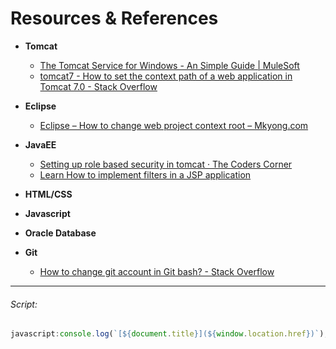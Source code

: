 # Resources & References
* __Tomcat__
  * [The Tomcat Service for Windows - An Simple Guide | MuleSoft](https://www.mulesoft.com/tcat/tomcat-service)
  * [tomcat7 - How to set the context path of a web application in Tomcat 7.0 - Stack Overflow](https://stackoverflow.com/questions/7276989/how-to-set-the-context-path-of-a-web-application-in-tomcat-7-0)

* __Eclipse__
  * [Eclipse – How to change web project context root – Mkyong.com](https://www.mkyong.com/eclipse/eclipse-how-to-change-web-project-context-root/)

* __JavaEE__
  * [Setting up role based security in tomcat · The Coders Corner](https://www.thecoderscorner.com/team-blog/hosting-servers/17-setting-up-role-based-security-in-tomcat/)
  * [Learn How to implement filters in a JSP application](https://blog.eduonix.com/java-programming-2/learn-implement-filters-jsp-application/#respond)

* __HTML/CSS__

* __Javascript__

* __Oracle Database__

* __Git__
  * [How to change git account in Git bash? - Stack Overflow](https://stackoverflow.com/questions/41689395/how-to-change-git-account-in-git-bash)

---
###### Script:
```javascript
javascript:console.log(`[${document.title}](${window.location.href})`);
```
